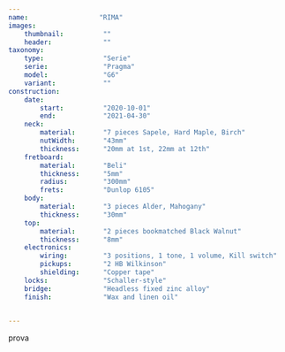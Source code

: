 ```yaml
---
name:                  "RIMA"
images:
    thumbnail:          ""
    header:             ""
taxonomy:
    type:               "Serie"
    serie:              "Pragma"
    model:              "G6"
    variant:            ""
construction:
    date:
        start:          "2020-10-01"
        end:            "2021-04-30"
    neck:
        material:       "7 pieces Sapele, Hard Maple, Birch"
        nutWidth:       "43mm"
        thickness:      "20mm at 1st, 22mm at 12th"
    fretboard:
        material:       "Beli"
        thickness:      "5mm"  
        radius:         "300mm"
        frets:          "Dunlop 6105"
    body:
        material:       "3 pieces Alder, Mahogany"
        thickness:      "30mm"
    top:
        material:       "2 pieces bookmatched Black Walnut"
        thickness:      "8mm"
    electronics:
        wiring:         "3 positions, 1 tone, 1 volume, Kill switch"
        pickups:        "2 HB Wilkinson"
        shielding:      "Copper tape"
    locks:              "Schaller-style"
    bridge:             "Headless fixed zinc alloy"
    finish:             "Wax and linen oil"

        
---
```


prova
